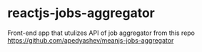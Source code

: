 # reactjs-jobs-aggregator
Front-end app that utulizes API of job aggregator from this repo https://github.com/apedyashev/meanjs-jobs-aggregator
